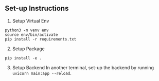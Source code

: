 ## Set-up Instructions

1) Setup Virtual Env
```
python3 -m venv env
source env/bin/activate
pip install -r requirements.txt
```

2) Setup Package
```
pip install -e .
```

3) Setup Backend
In another terminal, set-up the backend by running `uvicorn main:app --reload`.
